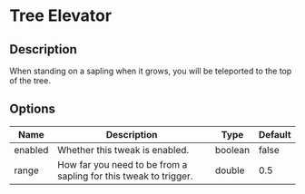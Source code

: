 # Tree Elevator

## Description

When standing on a sapling when it grows, you will be teleported to the top of the tree.

## Options

| Name    | Description                                                      | Type    | Default |
|---------|------------------------------------------------------------------|---------|---------|
| enabled | Whether this tweak is enabled.                                   | boolean | false   |
| range   | How far you need to be from a sapling for this tweak to trigger. | double  | 0.5     |